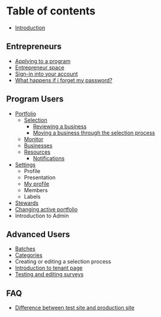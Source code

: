 # Table of contents

* [Introduction](README.md)

## Entrepreneurs

* [Applying to a program](entrepreneurs/applying-to-a-program.md)
* [Entrepreneur space](entrepreneurs/entrepreneur-space.md)
* [Sign-in into your account](entrepreneurs/sign-in-into-your-account.md)
* [What happens if i forget my password?](entrepreneurs/what-happens-if-i-forget-my-password.md)

## Program Users

* [Portfolio](program-users/introduction-to-the-portfolio-page/README.md)
  * [Selection](program-users/introduction-to-the-portfolio-page/introduction-to-the-selection-page/README.md)
    * [Reviewing a business](program-users/introduction-to-the-portfolio-page/introduction-to-the-selection-page/reviewing-a-business.md)
    * [Moving a business through the selection process](program-users/introduction-to-the-portfolio-page/introduction-to-the-selection-page/moving-a-business-through-the-selection-process.md)
  * [Monitor](program-users/introduction-to-the-portfolio-page/introduction-to-monitor-page.md)
  * [Businesses](program-users/introduction-to-the-portfolio-page/businesses.md)
  * [Resources](program-users/introduction-to-the-portfolio-page/introduction-to-resources-page/README.md)
    * [Notifications](program-users/introduction-to-the-portfolio-page/introduction-to-resources-page/notifications.md)
* [Settings](program-users/settings/README.md)
  * Profile
  * Presentation
  * [My profile](program-users/settings/editing-user-profiles.md)
  * Members
  * Labels
* [Stewards](program-users/stewards.md)
* [Changing active portfolio](program-users/changing-active-portfolio.md)
* Introduction to Admin

## Advanced Users

* [Batches](advanced-users/batches.md)
* [Categories](advanced-users/categories.md)
* Creating or editing a selection process
* [Introduction to tenant page](advanced-users/introduction-to-tenant-page.md)
* [Testing and editing surveys](advanced-users/testing-and-editing-surveys.md)

## FAQ

* [Difference between test site and production site](misc/difference-between-test-site-and-production-site.md)

